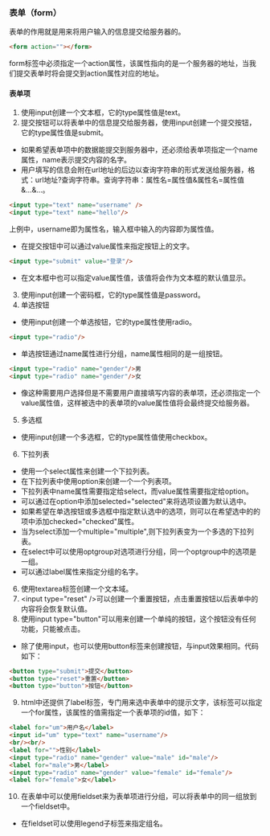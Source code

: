 ### 表单（form）
表单的作用就是用来将用户输入的信息提交给服务器的。
```html
<form action=""></form>
```
form标签中必须指定一个action属性，该属性指向的是一个服务器的地址，当我们提交表单时将会提交到action属性对应的地址。
#### 表单项
1. 使用input创建一个文本框，它的type属性值是text。
2. 提交按钮可以将表单中的信息提交给服务器，使用input创建一个提交按钮，它的type属性值是submit。
- 如果希望表单项中的数据能提交到服务器中，还必须给表单项指定一个name属性，name表示提交内容的名字。
- 用户填写的信息会附在url地址的后边以查询字符串的形式发送给服务器，格式：url地址?查询字符串。查询字符串：属性名=属性值&属性名=属性值&...&...。
```html
<input type="text" name="username" />
<input type="text" name="hello"/> 
```
上例中，username即为属性名，输入框中输入的内容即为属性值。
- 在提交按钮中可以通过value属性来指定按钮上的文字。
```html
<input type="submit" value="登录"/>
```
- 在文本框中也可以指定value属性值，该值将会作为文本框的默认值显示。
3. 使用input创建一个密码框，它的type属性值是password。
4. 单选按钮
- 使用input创建一个单选按钮，它的type属性使用radio。
```html
<input type="radio"/>
```
- 单选按钮通过name属性进行分组，name属性相同的是一组按钮。
```html
<input type="radio" name="gender"/>男
<input type="radio" name="gender"/>女
```
- 像这种需要用户选择但是不需要用户直接填写内容的表单项，还必须指定一个value属性值，这样被选中的表单项的value属性值将会最终提交给服务器。
5. 多选框
- 使用input创建一个多选框，它的type属性值使用checkbox。
6. 下拉列表
- 使用一个select属性来创建一个下拉列表。
- 在下拉列表中使用option来创建一个一个列表项。
- 下拉列表中name属性需要指定给select，而value属性需要指定给option。
- 可以通过在option中添加selected="selected"来将选项设置为默认选中。
- 如果希望在单选按钮或多选框中指定默认选中的选项，则可以在希望选中的的项中添加checked="checked"属性。
- 当为select添加一个multiple="multiple",则下拉列表变为一个多选的下拉列表。
- 在select中可以使用optgroup对选项进行分组，同一个optgroup中的选项是一组。
- 可以通过label属性来指定分组的名字。
6. 使用textarea标签创建一个文本域。
7. &lt;input type="reset" /&gt;可以创建一个重置按钮，点击重置按钮以后表单中的内容将会恢复默认值。
8. 使用input type="button"可以用来创建一个单纯的按钮，这个按钮没有任何功能，只能被点击。
- 除了使用input，也可以使用button标签来创建按钮，与input效果相同。代码如下：
```html
<button type="submit">提交</button>
<button type="reset">重置</button>
<button type="button">按钮</button>
```
9. html中还提供了label标签，专门用来选中表单中的提示文字，该标签可以指定一个for属性，该属性的值需指定一个表单项的id值，如下：
```html
<label for="um">用户名</label>
<input id="um" type="text" name="username"/>
<br/><br/>
<label for="">性别</label>
<input type="radio" name="gender" value="male" id="male"/>
<label for="male">男</label>
<input type="radio" name="gender" value="female" id="female"/>
<label for="female">女</label>
```
10. 在表单中可以使用fieldset来为表单项进行分组，可以将表单中的同一组放到一个fieldset中。
- 在fieldset可以使用legend子标签来指定组名。